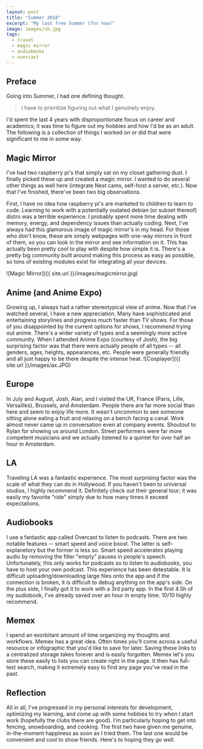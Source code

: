 ```yaml
---
layout: post
title: "Summer 2018"
excerpt: "My last free Summer (for now)"
image: images/uk.jpg
tags: 
  - travel
  - magic mirror
  - audiobooks
  - overcast
---
```


## Preface
Going into Summer, I had one defining thought.

> I have to prioritize figuring out what I genuinely enjoy.

I'd spent the last 4 years with disproportionate focus on career and academics; it was time to figure out
my hobbies and how I'd be as an adult. The following is a collection of things I worked on or did that were 
significant to me in some way. 


## Magic Mirror
I've had two raspberry pi's that simply sat on my closet gathering dust. I finally picked these up and created
a magic mirror. I wanted to do several other things as well here (integrate Nest cams, self-host a server, etc.). 
Now that I've finished, there've been two big observations. 

First, I have no idea how raspberry pi's are marketed to children to learn to code. Learning to work with a potentially oudated
debian (or subset thereof) distro was a terrible experience. I probably spent more time dealing with memory, energy, and
dependency issues than actually coding. Next, I've always had this glamorous image of magic mirror's in my head. For those
who don't know, these are simply webpages with one-way mirrors in front of them, so you can look in the mirror and 
see information on it. This has actually been pretty cool to play with despite how simple it is. There's a pretty
big community built around making this process as easy as possible, so tons of existing modules exist for integrating 
all your devices.

![Magic Mirror]({{ site.url }}/images/magicmirror.jpg)

## Anime (and Anime Expo)
Growing up, I always had a rather stereotypical view of anime. Now that I've watched several, I have a new appreciation.
Many have sophisticated and entertaining storylines and progress much faster than TV shows. For those of you
disappointed by the current options for shows, I recommend trying out anime. There's a wider variety of types and
a seemingly more active community. When I attended Anime Expo (courtesy of Josh), the big surprising factor
was that there were actually people of all types -- all genders, ages, heights, appearances, etc. People
were generally friendly and all just happy to be there despite the intense heat. 
![Cosplayer]({{ site.url }}/images/ax.JPG)

## Europe
In July and August, Josh, Alan, and I visited the UK, France (Paris, Lille, Versailles), Brussels, and Amsterdam.
People there are far more social than here and seem to enjoy life more. It wasn't uncommon to see someone 
sitting alone eating a fruit and relaxing on a bench facing a canal. Work almost never came up in conversation
even at company events. Shoutout to Rylan for showing us around London. Street performers were far more competent
musicians and we actually listened to a quintet for over half an hour in Amsterdam. 

## LA
Traveling LA was a fantastic experience. The most surprising factor was the scale of what they can do in 
Hollywood. If you haven't been to universal studios, I highly recommend it. Definitely check out their general tour; it was
easily my favorite "ride" simply due to how many times it exceed expectations.

## Audiobooks
I use a fantastic app called Overcast to listen to podcasts. There are two notable features -- smart speed and voice boost.
The latter is self-explanetory but the former is less so. Smart speed accelerates playing audio by removing the filler
"empty" pauses in people's speech. Unfortunately, this only works for podcasts so to listen to audiobooks, you have
to host your own podcast. This experience has been detestable. It is difficult uploading/downloading large files onto the app
and if the connection is broken, it is difficult to debug anything on the app's side. On the plus side, I finally got 
it to work with a 3rd party app. In the first 4.5h of my audiobook, I've already saved over an hour in empty time. 10/10
highly recommend.

## Memex
I spend an exorbitant amount of time organizing my thoughts and workflows. Memex has a great idea. Often times
you'll come across a useful resource or infographic that you'd like to save for later. Saving these links to a centralized
storage takes forever and is easily forgotten. Memex let's you store these easily to lists you can create right in the page. 
It then has full-text search, making it extremely easy to find any page you've read in the past. 

## Reflection
All in all, I've progressed in my personal interests for development, optimizing my learning, and come up with some hobbies to try
when I start work (hopefully the clubs there are good). I'm particularly hoping to get into fencing, snowboarding, and cooking. The first two
have given me genuine, in-the-moment happiness as soon as I tried them. The last one would be convenient and cool to show friends. Here's
to hoping they go well. 
